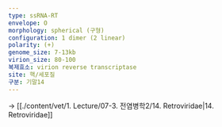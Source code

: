 ```yaml
---
type: ssRNA-RT
envelope: O
morphology: spherical (구형)
configuration: 1 dimer (2 linear)
polarity: (+)
genome_size: 7-13kb
virion_size: 80-100
복제효소: virion reverse transcriptase
site: 핵/세포질
구분: 기말14
---
```

-> [[./content/vet/1. Lecture/07-3. 전염병학2/14. Retroviridae|14. Retroviridae]]
